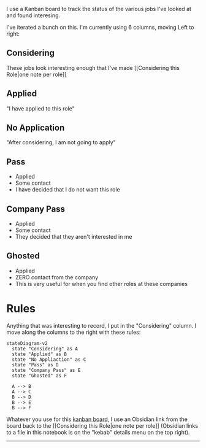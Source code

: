 I use a Kanban board to track the status of the various jobs I've looked at and found interesing.

I've iterated a bunch on this. I'm currently using 6 columns, moving Left to right:

## Considering
These jobs look interesting enough that I've made [[Considering this Role|one note per role]]

## Applied
"I have applied to this role"

## No Application
"After considering, I am not going to apply"

## Pass
- Applied
- Some contact
- I have decided that I do not want this role

## Company Pass
- Applied
- Some contact
- They decided that they aren't interested in me

## Ghosted
- Applied
- ZERO contact from the company
- This is very useful for when you find other roles at these companies

# Rules
Anything that was interesting to record, I put in the "Considering" column. I move along the columns to the right with these rules:

```mermaid
stateDiagram-v2
  state "Considering" as A
  state "Applied" as B
  state "No Appliaction" as C
  state "Pass" as D
  state "Company Pass" as E
  state "Ghosted" as F
  
  A --> B
  A --> C
  B --> D
  B --> E
  B --> F
```


Whatever you use for this [kanban board][boards], I use an Obsidian link from the board back to the [[Considering this Role|one note per role]] (Obsidian links to a file in this notebook is on the "kebab" details menu on the top right).

---
[boards]: https://www.google.com/search?q=online+kanban+board